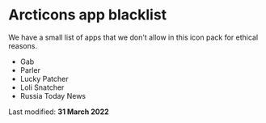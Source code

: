 # Arcticons app blacklist

We have a small list of apps that we don't allow in this icon pack for ethical reasons.

- Gab
- Parler
- Lucky Patcher
- Loli Snatcher
- Russia Today News

Last modified:
**31 March 2022**
